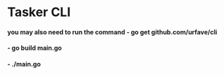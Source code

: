 # Tasker CLI

#### you may also need to run the command - go get github.com/urfave/cli

#### - go build main.go
#### - ./main.go
